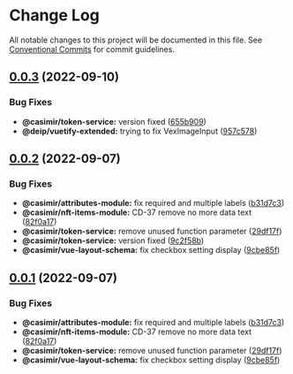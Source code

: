 # Change Log

All notable changes to this project will be documented in this file.
See [Conventional Commits](https://conventionalcommits.org) for commit guidelines.

## [0.0.3](https://github.com/DEIPworld/deip-modules/compare/v0.0.2...v0.0.3) (2022-09-10)


### Bug Fixes

* **@casimir/token-service:** version fixed ([655b909](https://github.com/DEIPworld/deip-modules/commit/655b90915d969ea34a592973137b66a7200ded01))
* **@deip/vuetify-extended:** trying to fix VexImageInput ([957c578](https://github.com/DEIPworld/deip-modules/commit/957c5788176dfec11c685f3453668b5abbd880d0))





## [0.0.2](https://github.com/DEIPworld/deip-modules/compare/v1.394.0...v0.0.2) (2022-09-07)


### Bug Fixes

* **@casimir/attributes-module:** fix required and multiple labels ([b31d7c3](https://github.com/DEIPworld/deip-modules/commit/b31d7c3213473ad400e8771b16ca324b7066a8ff))
* **@casimir/nft-items-module:** CD-37 remove no more data text ([82f0a17](https://github.com/DEIPworld/deip-modules/commit/82f0a17f54e93dc5612d1d7fb68dc578fe5e8e59))
* **@casimir/token-service:** remove unused function parameter ([29df17f](https://github.com/DEIPworld/deip-modules/commit/29df17f214cb79f662c4e0f7492efa0cfaf1cf14))
* **@casimir/token-service:** version fixed ([9c2f58b](https://github.com/DEIPworld/deip-modules/commit/9c2f58b0f728b81dd30c14e4f2ea2b821f96b444))
* **@casimir/vue-layout-schema:** fix checkbox setting display ([9cbe85f](https://github.com/DEIPworld/deip-modules/commit/9cbe85fd2a154191757746b757e44d818a0ef696))





## [0.0.1](https://github.com/DEIPworld/deip-modules/compare/v1.394.0...v0.0.1) (2022-09-07)


### Bug Fixes

* **@casimir/attributes-module:** fix required and multiple labels ([b31d7c3](https://github.com/DEIPworld/deip-modules/commit/b31d7c3213473ad400e8771b16ca324b7066a8ff))
* **@casimir/nft-items-module:** CD-37 remove no more data text ([82f0a17](https://github.com/DEIPworld/deip-modules/commit/82f0a17f54e93dc5612d1d7fb68dc578fe5e8e59))
* **@casimir/token-service:** remove unused function parameter ([29df17f](https://github.com/DEIPworld/deip-modules/commit/29df17f214cb79f662c4e0f7492efa0cfaf1cf14))
* **@casimir/vue-layout-schema:** fix checkbox setting display ([9cbe85f](https://github.com/DEIPworld/deip-modules/commit/9cbe85fd2a154191757746b757e44d818a0ef696))
